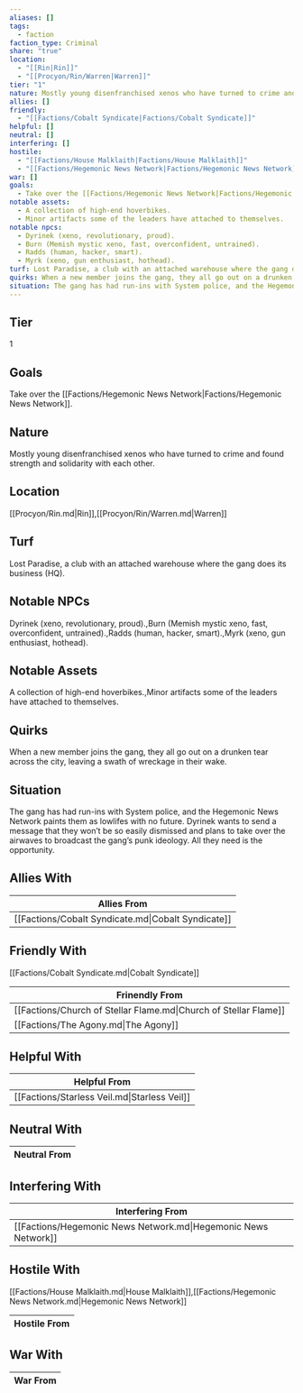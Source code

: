 ```yaml
---
aliases: []
tags:
  - faction
faction_type: Criminal
share: "true"
location:
  - "[[Rin|Rin]]"
  - "[[Procyon/Rin/Warren|Warren]]"
tier: "1"
nature: Mostly young disenfranchised xenos who have turned to crime and found strength and solidarity with each other.
allies: []
friendly:
  - "[[Factions/Cobalt Syndicate|Factions/Cobalt Syndicate]]"
helpful: []
neutral: []
interfering: []
hostile:
  - "[[Factions/House Malklaith|Factions/House Malklaith]]"
  - "[[Factions/Hegemonic News Network|Factions/Hegemonic News Network]]"
war: []
goals:
  - Take over the [[Factions/Hegemonic News Network|Factions/Hegemonic News Network]].
notable assets:
  - A collection of high-end hoverbikes.
  - Minor artifacts some of the leaders have attached to themselves.
notable npcs:
  - Dyrinek (xeno, revolutionary, proud).
  - Burn (Memish mystic xeno, fast, overconfident, untrained).
  - Radds (human, hacker, smart).
  - Myrk (xeno, gun enthusiast, hothead).
turf: Lost Paradise, a club with an attached warehouse where the gang does its business (HQ).
quirks: When a new member joins the gang, they all go out on a drunken tear across the city, leaving a swath of wreckage in their wake.
situation: The gang has had run-ins with System police, and the Hegemonic News Network paints them as lowlifes with no future. Dyrinek wants to send a message that they won’t be so easily dismissed and plans to take over the airwaves to broadcast the gang’s punk ideology. All they need is the opportunity.
---
```

## Tier

1

## Goals

Take over the [[Factions/Hegemonic News Network|Factions/Hegemonic News Network]].

## Nature

Mostly young disenfranchised xenos who have turned to crime and found strength and solidarity with each other.

## Location

[[Procyon/Rin.md|Rin]],[[Procyon/Rin/Warren.md|Warren]]

## Turf

Lost Paradise, a club with an attached warehouse where the gang does its business (HQ).

## Notable NPCs

Dyrinek (xeno, revolutionary, proud).,Burn (Memish mystic xeno, fast, overconfident, untrained).,Radds (human, hacker, smart).,Myrk (xeno, gun enthusiast, hothead).

## Notable Assets

A collection of high-end hoverbikes.,Minor artifacts some of the leaders have attached to themselves.

## Quirks

When a new member joins the gang, they all go out on a drunken tear across the city, leaving a swath of wreckage in their wake.

## Situation

The gang has had run-ins with System police, and the Hegemonic News Network paints them as lowlifes with no future. Dyrinek wants to send a message that they won’t be so easily dismissed and plans to take over the airwaves to broadcast the gang’s punk ideology. All they need is the opportunity.

## Allies With



| Allies From                                        |
| -------------------------------------------------- |
| [[Factions/Cobalt Syndicate.md\|Cobalt Syndicate]] |


## Friendly With

[[Factions/Cobalt Syndicate.md|Cobalt Syndicate]]

| Frinendly From                                                   |
| ---------------------------------------------------------------- |
| [[Factions/Church of Stellar Flame.md\|Church of Stellar Flame]] |
| [[Factions/The Agony.md\|The Agony]]                             |


## Helpful With



| Helpful From                                 |
| -------------------------------------------- |
| [[Factions/Starless Veil.md\|Starless Veil]] |


## Neutral With




| Neutral From |
| ------------ |



## Interfering With




| Interfering From                                               |
| -------------------------------------------------------------- |
| [[Factions/Hegemonic News Network.md\|Hegemonic News Network]] |



## Hostile With

[[Factions/House Malklaith.md|House Malklaith]],[[Factions/Hegemonic News Network.md|Hegemonic News Network]]


| Hostile From |
| ------------ |



## War With



| War From |
| -------- |

